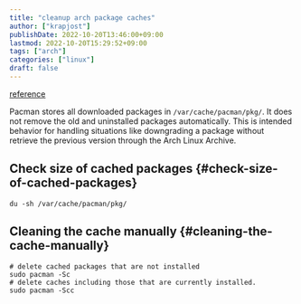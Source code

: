 ```yaml
---
title: "cleanup arch package caches"
author: ["krapjost"]
publishDate: 2022-10-20T13:46:00+09:00
lastmod: 2022-10-20T15:29:52+09:00
tags: ["arch"]
categories: ["linux"]
draft: false
---
```


[reference](https://averagelinuxuser.com/clean-arch-linux/)

Pacman stores all downloaded packages in `/var/cache/pacman/pkg/`.
It does not remove the old and uninstalled packages automatically.
This is intended behavior for handling situations like downgrading
a package without retrieve the previous version through the Arch Linux Archive.


## Check size of cached packages {#check-size-of-cached-packages}

```shell
du -sh /var/cache/pacman/pkg/
```


## Cleaning the cache manually {#cleaning-the-cache-manually}

```shell
# delete cached packages that are not installed
sudo pacman -Sc
# delete caches including those that are currently installed.
sudo pacman -Scc
```
